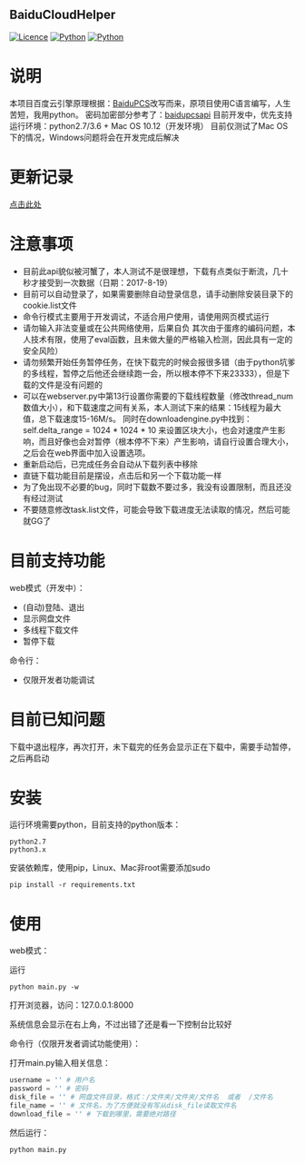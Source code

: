 ## BaiduCloudHelper

[![Licence](https://img.shields.io/badge/licence-MIT-blue.svg)](https://github.com/yp05327/BaiduCloudHelper/LICENSE) [![Python](https://img.shields.io/badge/python-2.7%2C3.x-blue.svg)](https://travis-ci.org/yp05327/BaiduCloudHelper) [![Python](https://travis-ci.org/yp05327/BaiduCloudHelper.svg?branch=master)]()

# 说明
本项目百度云引擎原理根据：[BaiduPCS](https://github.com/GangZhuo/BaiduPCS)改写而来，原项目使用C语言编写，人生苦短，我用python。
密码加密部分参考了：[baidupcsapi](https://github.com/ly0/baidupcsapi)
目前开发中，优先支持运行环境：python2.7/3.6 + Mac OS 10.12（开发环境）
目前仅测试了Mac OS下的情况，Windows问题将会在开发完成后解决

# 更新记录
[点击此处](https://github.com/yp05327/BaiduCloudHelper/blob/master/update.md)

# 注意事项
* 目前此api貌似被河蟹了，本人测试不是很理想，下载有点类似于断流，几十秒才接受到一次数据（日期：2017-8-19）
* 目前可以自动登录了，如果需要删除自动登录信息，请手动删除安装目录下的cookie.list文件
* 命令行模式主要用于开发调试，不适合用户使用，请使用网页模式运行
* 请勿输入非法变量或在公共网络使用，后果自负
其次由于蛋疼的编码问题，本人技术有限，使用了eval函数，且未做大量的严格输入检测，因此具有一定的安全风险）
* 请勿频繁开始任务暂停任务，在快下载完的时候会报很多错（由于python坑爹的多线程，暂停之后他还会继续跑一会，所以根本停不下来23333），但是下载的文件是没有问题的
* 可以在webserver.py中第13行设置你需要的下载线程数量（修改thread_num数值大小），和下载速度之间有关系，本人测试下来的结果：15线程为最大值，总下载速度15-16M/s。
同时在downloadengine.py中找到：self.delta_range = 1024 * 1024 * 10 来设置区块大小，也会对速度产生影响，而且好像也会对暂停（根本停不下来）产生影响，请自行设置合理大小，之后会在web界面中加入设置选项。
* 重新启动后，已完成任务会自动从下载列表中移除
* 直链下载功能目前是摆设，点击后和另一个下载功能一样
* 为了免出现不必要的bug，同时下载数不要过多，我没有设置限制，而且还没有经过测试
* 不要随意修改task.list文件，可能会导致下载进度无法读取的情况，然后可能就GG了

# 目前支持功能
web模式（开发中）：
* (自动)登陆、退出
* 显示网盘文件
* 多线程下载文件
* 暂停下载

命令行：
* 仅限开发者功能调试

# 目前已知问题
下载中退出程序，再次打开，未下载完的任务会显示正在下载中，需要手动暂停，之后再启动

# 安装
运行环境需要python，目前支持的python版本：  
  
```
python2.7  
python3.x
``` 
  
安装依赖库，使用pip，Linux、Mac非root需要添加sudo  
  
```shell
pip install -r requirements.txt
``` 

# 使用

web模式：

运行

```shell
python main.py -w
```

打开浏览器，访问：127.0.0.1:8000

系统信息会显示在右上角，不过出错了还是看一下控制台比较好

命令行（仅限开发者调试功能使用）：

打开main.py输入相关信息：

```python
username = '' # 用户名
password = '' # 密码
disk_file = '' # 网盘文件目录，格式：/文件夹/文件夹/文件名  或者  /文件名
file_name = '' # 文件名，为了方便就没有写从disk_file读取文件名
download_file = '' # 下载到哪里，需要绝对路径
```

然后运行：

```shell
python main.py
```

